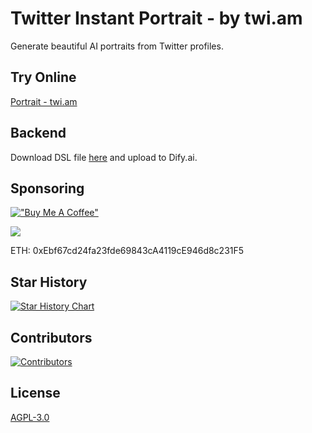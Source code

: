 # Twitter Instant Portrait - by twi.am

Generate beautiful AI portraits from Twitter profiles.

## Try Online

[Portrait - twi.am](https://portrait.twi.am)

## Backend

Download DSL file [here](./TwitterInstantPortrait.yml) and upload to Dify.ai.

## Sponsoring

[!["Buy Me A Coffee"](https://www.buymeacoffee.com/assets/img/custom_images/orange_img.png)](https://www.buymeacoffee.com/stvlynn)

[![](https://img.shields.io/static/v1?label=Sponsor&message=%E2%9D%A4&logo=GitHub&color=%23fe8e86)](https://github.com/sponsors/stvlynn)


ETH: 0xEbf67cd24fa23fde69843cA4119cE946d8c231F5

## Star History

[![Star History Chart](https://api.star-history.com/svg?repos=stvlynn/TwitterInstantPortrait&type=Date)](https://star-history.com/#stvlynn/TwitterInstantPortrait&Date)

## Contributors

[![Contributors](https://contrib.rocks/image?repo=stvlynn/twi.am)](https://github.com/stvlynn/twi.am/graphs/contributors)

## License

[AGPL-3.0](/LICENSE)